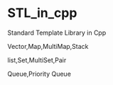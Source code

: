 # STL_in_cpp
Standard Template Library in Cpp

Vector,Map,MultiMap,Stack

list,Set,MultiSet,Pair

Queue,Priority Queue
